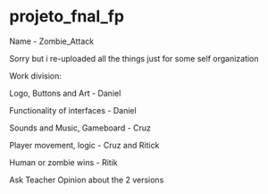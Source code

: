 # projeto_fnal_fp
Name - Zombie_Attack

Sorry but i re-uploaded all the things just for some self organization 

Work division:


Logo, Buttons and Art - Daniel 

Functionality of interfaces - Daniel

Sounds and Music, Gameboard - Cruz

Player movement, logic - Cruz and Ritick 

Human or zombie wins - Ritik


Ask Teacher Opinion about the 2 versions
